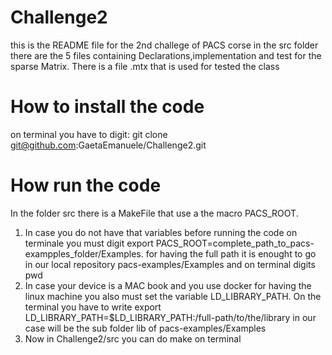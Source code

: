 # Challenge2 #
this is the README file for the 2nd challege of PACS corse
in the src folder there are the 5 files containing Declarations,implementation and test for the sparse Matrix. There is a file .mtx that is used for tested the class

# How to install the code 
on terminal you have to digit: git clone git@github.com:GaetaEmanuele/Challenge2.git

# How run the code
In the folder src there is a MakeFile that use a the macro PACS_ROOT.
1. In case you do not have that variables before running the code on terminale you must digit export PACS_ROOT=complete_path_to_pacs-exampples_folder/Examples. for having the full path it is enought to go in our local repository pacs-examples/Examples and on terminal digits pwd
2. In case your device is a MAC book and you use docker for having the linux machine you also must set the variable LD_LIBRARY_PATH. On the terminal you have to write export LD_LIBRARY_PATH=$LD_LIBRARY_PATH:/full-path/to/the/library in our case will be the sub folder lib of pacs-examples/Examples
3. Now in Challenge2/src you can do make on terminal 

